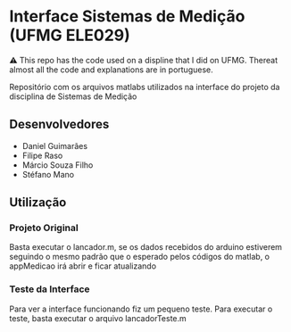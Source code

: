 # Interface Sistemas de Medição (UFMG ELE029)

:warning: This repo has the code used on a displine that I did on UFMG. Thereat almost all the code and explanations are in portuguese.

Repositório com os arquivos matlabs utilizados na interface do projeto da disciplina de Sistemas de Medição

## Desenvolvedores
- Daniel Guimarães
- Filipe Raso
- Márcio Souza Filho
- Stéfano Mano

## Utilização

### Projeto Original
Basta executar o lancador.m, se os dados recebidos do arduino estiverem seguindo o mesmo padrão que o esperado pelos códigos do matlab, o appMedicao irá abrir e ficar atualizando

### Teste da Interface
Para ver a interface funcionando fiz um pequeno teste. Para executar o teste, basta executar o arquivo lancadorTeste.m
